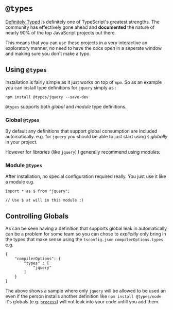# `@types`

[Definitely Typed](https://github.com/DefinitelyTyped/DefinitelyTyped) is definitely one of TypeScript's greatest strengths. The community has effectively gone ahead and **documented** the nature of nearly 90% of the top JavaScript projects out there.

This means that you can use these projects in a very interactive an exploratory manner, no need to have the docs open in a seperate window and making sure you don't make a typo.

## Using `@types`

Installation is fairly simple as it just works on top of `npm`. So as an example you can install type definitions for `jquery` simply as :

```
npm install @types/jquery --save-dev
```

`@types` supports both *global* and *module* type definitions.


### Global `@types`

By default any definitions that support global consumption are included automatically. e.g. for `jquery` you should be able to just start using `$` *globally* in your project.

However for *libraries*  (like `jquery`) I generally recommend using *modules*:

### Module `@types`

After installation, no special configuration required really. You just use it like a module e.g.

```
import * as $ from "jquery";

// Use $ at will in this module :)
```

## Controlling Globals

As can be seen having a definition that supports global leak in automatically can be a problem for some team so you can chose to *explicitly* only bring in the types that make sense using the `tsconfig.json` `compilerOptions.types` e.g.

```
{
    "compilerOptions": {
        "types" : [
            "jquery"
        ]
    }
}
```

The above shows a sample where only `jquery` will be allowed to be used an even if the person installs another definition like `npm install @types/node` it's globals (e.g. [`process`](https://nodejs.org/api/process.html)) will not leak into your code untill you add them.
